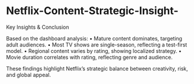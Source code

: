 # Netflix-Content-Strategic-Insight-
 Key Insights & Conclusion

Based on the dashboard analysis:
•	Mature content dominates, targeting adult audiences.
•	Most TV shows are single-season, reflecting a test-first model.
•	Regional content varies by rating, showing localized strategy.
•	Movie duration correlates with rating, reflecting genre and audience.

These findings highlight Netflix’s strategic balance between creativity, risk, and global appeal.
 
